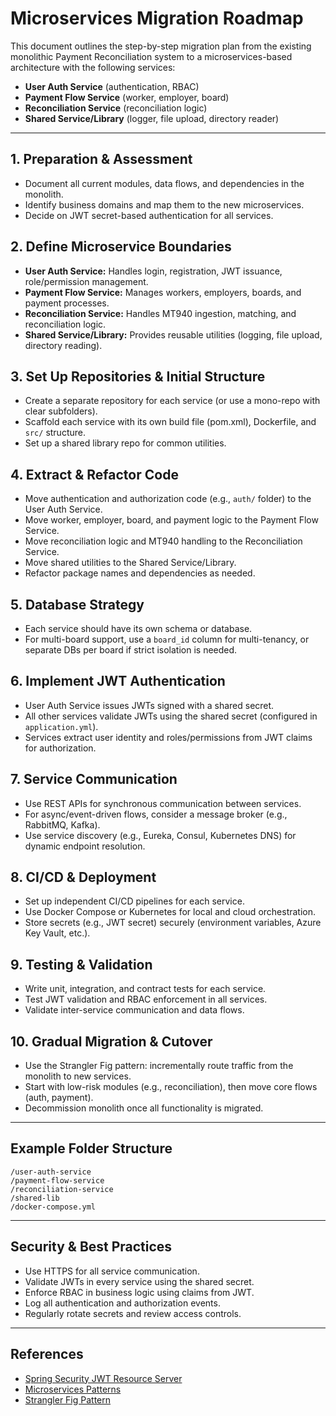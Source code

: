 # Microservices Migration Roadmap

This document outlines the step-by-step migration plan from the existing monolithic Payment Reconciliation system to a microservices-based architecture with the following services:

- **User Auth Service** (authentication, RBAC)
- **Payment Flow Service** (worker, employer, board)
- **Reconciliation Service** (reconciliation logic)
- **Shared Service/Library** (logger, file upload, directory reader)

---

## 1. Preparation & Assessment
- Document all current modules, data flows, and dependencies in the monolith.
- Identify business domains and map them to the new microservices.
- Decide on JWT secret-based authentication for all services.

## 2. Define Microservice Boundaries
- **User Auth Service:** Handles login, registration, JWT issuance, role/permission management.
- **Payment Flow Service:** Manages workers, employers, boards, and payment processes.
- **Reconciliation Service:** Handles MT940 ingestion, matching, and reconciliation logic.
- **Shared Service/Library:** Provides reusable utilities (logging, file upload, directory reading).

## 3. Set Up Repositories & Initial Structure
- Create a separate repository for each service (or use a mono-repo with clear subfolders).
- Scaffold each service with its own build file (pom.xml), Dockerfile, and `src/` structure.
- Set up a shared library repo for common utilities.

## 4. Extract & Refactor Code
- Move authentication and authorization code (e.g., `auth/` folder) to the User Auth Service.
- Move worker, employer, board, and payment logic to the Payment Flow Service.
- Move reconciliation logic and MT940 handling to the Reconciliation Service.
- Move shared utilities to the Shared Service/Library.
- Refactor package names and dependencies as needed.

## 5. Database Strategy
- Each service should have its own schema or database.
- For multi-board support, use a `board_id` column for multi-tenancy, or separate DBs per board if strict isolation is needed.

## 6. Implement JWT Authentication
- User Auth Service issues JWTs signed with a shared secret.
- All other services validate JWTs using the shared secret (configured in `application.yml`).
- Services extract user identity and roles/permissions from JWT claims for authorization.

## 7. Service Communication
- Use REST APIs for synchronous communication between services.
- For async/event-driven flows, consider a message broker (e.g., RabbitMQ, Kafka).
- Use service discovery (e.g., Eureka, Consul, Kubernetes DNS) for dynamic endpoint resolution.

## 8. CI/CD & Deployment
- Set up independent CI/CD pipelines for each service.
- Use Docker Compose or Kubernetes for local and cloud orchestration.
- Store secrets (e.g., JWT secret) securely (environment variables, Azure Key Vault, etc.).

## 9. Testing & Validation
- Write unit, integration, and contract tests for each service.
- Test JWT validation and RBAC enforcement in all services.
- Validate inter-service communication and data flows.

## 10. Gradual Migration & Cutover
- Use the Strangler Fig pattern: incrementally route traffic from the monolith to new services.
- Start with low-risk modules (e.g., reconciliation), then move core flows (auth, payment).
- Decommission monolith once all functionality is migrated.

---

## Example Folder Structure

```
/user-auth-service
/payment-flow-service
/reconciliation-service
/shared-lib
/docker-compose.yml
```

---

## Security & Best Practices
- Use HTTPS for all service communication.
- Validate JWTs in every service using the shared secret.
- Enforce RBAC in business logic using claims from JWT.
- Log all authentication and authorization events.
- Regularly rotate secrets and review access controls.

---

## References
- [Spring Security JWT Resource Server](https://docs.spring.io/spring-security/reference/servlet/oauth2/resource-server/jwt.html)
- [Microservices Patterns](https://microservices.io/patterns/index.html)
- [Strangler Fig Pattern](https://martinfowler.com/bliki/StranglerFigApplication.html)
